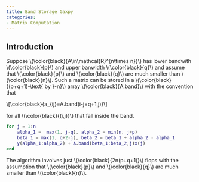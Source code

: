 ```yaml
---
title: Band Storage Gaxpy
categories:
- Matrix Computation
---
```


## Introduction
Suppose \\(\color{black}{A\in\mathcal{R}^{n\times n}}\\) has lower bandwith \\(\color{black}{p}\\) and upper banwidth \\(\color{black}{q}\\) and assume that \\(\color{black}{p}\\) and \\(\color{black}{q}\\) are much smaller than \\(\color{black}{n}\\). Such a matrix can be stored in a \\(\color{black}{(p+q+1)-\text{ by }-n}\\) array \\(\color{black}{A.band}\\) with the convention that

\\[\color{black}{a_{ij}=A.band(i-j+q+1,j)}\\]

for all \\(\color{black}{(i,j)}\\) that fall inside the band.

```Matlab
for j = 1:n
    alpha_1 =  max(1, j-q), alpha_2 = min(n, j+p)
    beta_1 = max(1, q+2-j), beta_2 = beta_1 + alpha_2 - alpha_1
    y(alpha_1:alpha_2) + A.band(beta_1:beta_2,j)x(j)
end
```

The algorithm involves just \\(\color{black}{2n(p+q+1)}\\) flops with the assumption that \\(\color{black}{p}\\) and \\(\color{black}{q}\\) are much smaller than \\(\color{black}{n}\\).
